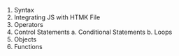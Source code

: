 1. Syntax
2. Integrating JS with HTMK File
3. Operators
4. Control Statements
  a. Conditional Statements
  b. Loops
5. Objects
6. Functions